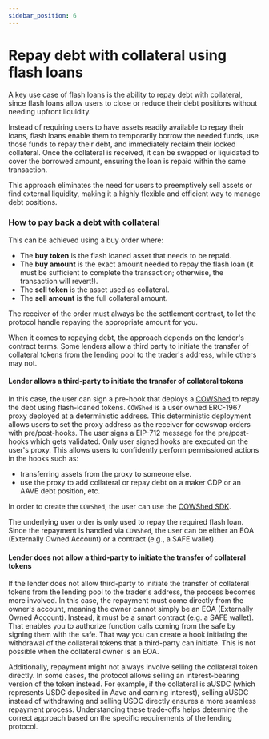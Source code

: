 ```yaml
---
sidebar_position: 6
---
```


# Repay debt with collateral using flash loans

A key use case of flash loans is the ability to repay debt with collateral, since flash loans allow users to close or reduce their debt positions without needing upfront liquidity.

Instead of requiring users to have assets readily available to repay their loans, flash loans enable them to temporarily borrow the needed funds, use those funds to repay their debt, and immediately reclaim their locked collateral. Once the collateral is received, it can be swapped or liquidated to cover the borrowed amount, ensuring the loan is repaid within the same transaction.

This approach eliminates the need for users to preemptively sell assets or find external liquidity, making it a highly flexible and efficient way to manage debt positions.

### How to pay back a debt with collateral

This can be achieved using a buy order where:

- The **buy token** is the flash loaned asset that needs to be repaid.
- The **buy amount** is the exact amount needed to repay the flash loan (it must be sufficient to complete the transaction; otherwise, the transaction will revert!).
- The **sell token** is the asset used as collateral.
- The **sell amount** is the full collateral amount.

The receiver of the order must always be the settlement contract, to let the protocol handle repaying the appropriate amount for you.

When it comes to repaying debt, the approach depends on the lender's contract terms. Some lenders allow a third party to initiate the transfer of collateral tokens from the lending pool to the trader's address, while others may not.

#### Lender allows a third-party to initiate the transfer of collateral tokens

In this case, the user can sign a pre-hook that deploys a [COWShed](https://github.com/cowdao-grants/cow-shed) to repay the debt using flash-loaned tokens. `COWShed` is a user owned ERC-1967 proxy deployed at a deterministic address. This deterministic deployment allows users to set the proxy address as the receiver for cowswap orders with pre/post-hooks. The user signs a EIP-712 message for the pre/post-hooks which gets validated. Only user signed hooks are executed on the user's proxy. This allows users to confidently perform permissioned actions in the hooks such as:

- transferring assets from the proxy to someone else.
- use the proxy to add collateral or repay debt on a maker CDP or an AAVE debt position, etc.

In order to create the `COWShed`, the user can use the [COWShed SDK](https://github.com/cowprotocol/cow-sdk/tree/main/src/cow-shed).

The underlying user order is only used to repay the required flash loan. Since the repayment is handled via `COWShed`, the user can be either an EOA (Externally Owned Account) or a contract (e.g., a SAFE wallet).

#### Lender does not allow a third-party to initiate the transfer of collateral tokens

If the lender does not allow third-party to initiate the transfer of collateral tokens from the lending pool to the trader's address, the process becomes more involved. In this case, the repayment must come directly from the owner's account, meaning the owner cannot simply be an EOA (Externally Owned Account). Instead, it must be a smart contract (e.g. a SAFE wallet). That enables you to authorize function calls coming from the safe by signing them with the safe. That way you can create a hook initiating the withdrawal of the collateral tokens that a third-party can initiate. This is not possible when the collateral owner is an EOA.

Additionally, repayment might not always involve selling the collateral token directly. In some cases, the protocol allows selling an interest-bearing version of the token instead. For example, if the collateral is aUSDC (which represents USDC deposited in Aave and earning interest), selling aUSDC instead of withdrawing and selling USDC directly ensures a more seamless repayment process. Understanding these trade-offs helps determine the correct approach based on the specific requirements of the lending protocol.